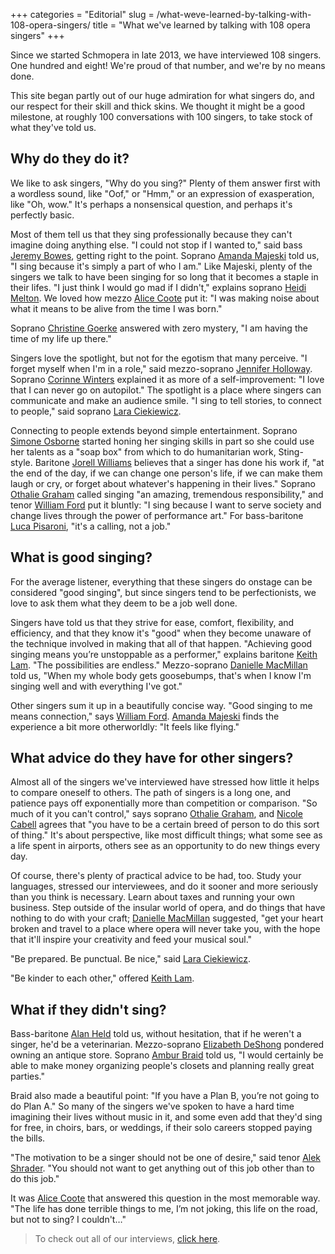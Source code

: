 +++
categories = "Editorial"
slug = /what-weve-learned-by-talking-with-108-opera-singers/
title = "What we&#039;ve learned by talking with 108 opera singers"
+++

Since we started Schmopera in late 2013, we have interviewed 108 singers. One hundred and eight! We're proud of that number, and we're by no means done.

This site began partly out of our huge admiration for what singers do, and our respect for their skill and thick skins. We thought it might be a good milestone, at roughly 100 conversations with 100 singers, to take stock of what they've told us.

## Why do they do it?

We like to ask singers, "Why do you sing?" Plenty of them answer first with a wordless sound, like "Oof," or "Hmm," or an expression of exasperation, like "Oh, wow." It's perhaps a nonsensical question, and perhaps it's perfectly basic.

Most of them tell us that they sing professionally because they can't imagine doing anything else. "I could not stop if I wanted to," said bass [Jeremy Bowes](/spotlight-on-jeremy-bowes/), getting right to the point. Soprano [Amanda Majeski](/spotlight-on-amanda-majeski/) told us, "I sing because it's simply a part of who I am." Like Majeski, plenty of the singers we talk to have been singing for so long that it becomes a staple in their lifes. "I just think I would go mad if I didn't," explains soprano [Heidi Melton](/talking-with-singers-heidi-melton/). We loved how mezzo [Alice Coote](/talking-with-singers-alice-coote/) put it: "I was making noise about what it means to be alive from the time I was born."

Soprano [Christine Goerke](/talking-with-singers-christine-goerke/) answered with zero mystery, "I am having the time of my life up there."

Singers love the spotlight, but not for the egotism that many perceive. "I forget myself when I'm in a role," said mezzo-soprano [Jennifer Holloway](/talking-with-singers-jennifer-holloway/). Soprano [Corinne Winters](/talking-with-singers-corinne-winters/) explained it as more of a self-improvement: "I love that I can never go on autopilot." The spotlight is a place where singers can communicate and make an audience smile. "I sing to tell stories, to connect to people," said soprano [Lara Ciekiewicz](/spotlight-on-lara-ciekiewicz/).

Connecting to people extends beyond simple entertainment. Soprano [Simone Osborne](/talking-with-singers-simone-osborne/) started honing her singing skills in part so she could use her talents as a "soap box" from which to do humanitarian work, Sting-style. Baritone [Jorell Williams](/talking-with-singers-jorell-williams/) believes that a singer has done his work if, "at the end of the day, if we can change one person's life, if we can make them laugh or cry, or forget about whatever's happening in their lives." Soprano [Othalie Graham](/talking-with-singers-othalie-graham/) called singing "an amazing, tremendous responsibility," and tenor [William Ford](/spotlight-on-william-ford/) put it bluntly: "I sing because I want to serve society and change lives through the power of performance art." For bass-baritone [Luca Pisaroni](/talking-with-singers-luca-pisaroni/), "it's a calling, not a job."

## What is good singing?

For the average listener, everything that these singers do onstage can be considered "good singing", but since singers tend to be perfectionists, we love to ask them what they deem to be a job well done.

Singers have told us that they strive for ease, comfort, flexibility, and efficiency, and that they know it's "good" when they become unaware of the technique involved in making that all of that happen. "Achieving good singing means you’re unstoppable as a performer," explains baritone [Keith Lam](/spotlight-on-keith-lam/). "The possibilities are endless." Mezzo-soprano [Danielle MacMillan](/spotlight-on-danielle-macmillan/) told us, "When my whole body gets goosebumps, that's when I know I'm singing well and with everything I've got." 

Other singers sum it up in a beautifully concise way. "Good singing to me means connection," says [William Ford](/spotlight-on-william-ford/). [Amanda Majeski](/spotlight-on-amanda-majeski/) finds the experience a bit more otherworldly: "It feels like flying."

## What advice do they have for other singers?

Almost all of the singers we've interviewed have stressed how little it helps to compare oneself to others. The path of singers is a long one, and patience pays off exponentially more than competition or comparison. "So much of it you can't control," says soprano [Othalie Graham](/talking-with-singers-othalie-graham/), and [Nicole Cabell](/talking-with-singers-nicole-cabell/) agrees that "you have to be a certain breed of person to do this sort of thing." It's about perspective, like most difficult things; what some see as a life spent in airports, others see as an opportunity to do new things every day.

Of course, there's plenty of practical advice to be had, too. Study your languages, stressed our interviewees, and do it sooner and more seriously than you think is necessary. Learn about taxes and running your own business. Step outside of the insular world of opera, and do things that have nothing to do with your craft; [Danielle MacMillan](/spotlight-on-danielle-macmillan/) suggested, "get your heart broken and travel to a place where opera will never take you, with the hope that it'll inspire your creativity and feed your musical soul."

"Be prepared. Be punctual. Be nice," said [Lara Ciekiewicz](/spotlight-on-lara-ciekiewicz/). 

"Be kinder to each other," offered [Keith Lam](/spotlight-on-keith-lam/).

## What if they didn't sing?

Bass-baritone [Alan Held](/talking-with-singers-alan-held/) told us, without hesitation, that if he weren't a singer, he'd be a veterinarian. Mezzo-soprano [Elizabeth DeShong](/talking-with-singers-elizabeth-deshong/) pondered owning an antique store. Soprano [Ambur Braid](/talking-with-singers-ambur-braid/) told us, "I would certainly be able to make money organizing people's closets and planning really great parties."

Braid also made a beautiful point: "If you have a Plan B, you’re not going to do Plan A." So many of the singers we've spoken to have a hard time imagining their lives without music in it, and some even add that they'd sing for free, in choirs, bars, or weddings, if their solo careers stopped paying the bills.

"The motivation to be a singer should not be one of desire," said tenor [Alek Shrader](/talking-with-singers-alek-shrader/). "You should not want to get anything out of this job other than to do this job."

It was [Alice Coote](/talking-with-singers-alice-coote/) that answered this question in the most memorable way. "The life has done terrible things to me, I’m not joking, this life on the road, but not to sing? I couldn't…"

>To check out all of our interviews, [click here](/categories/interview/).
